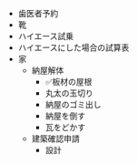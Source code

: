 - 歯医者予約
- 靴
- ハイエース試乗
- ハイエースにした場合の試算表
- 家
  - 納屋解体
    - ✅板材の屋根
    - 丸太の玉切り
    - 納屋のゴミ出し
    - 納屋を倒す
    - 瓦をどかす
  - 建築確認申請
    - 設計
